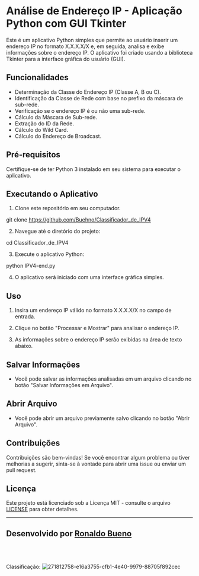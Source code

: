 # Análise de Endereço IP - Aplicação Python com GUI Tkinter

Este é um aplicativo Python simples que permite ao usuário inserir um endereço IP no formato X.X.X.X/X e, em seguida, analisa e exibe informações sobre o endereço IP. O aplicativo foi criado usando a biblioteca Tkinter para a interface gráfica do usuário (GUI).

## Funcionalidades

- Determinação da Classe do Endereço IP (Classe A, B ou C).
- Identificação da Classe de Rede com base no prefixo da máscara de sub-rede.
- Verificação se o endereço IP é ou não uma sub-rede.
- Cálculo da Máscara de Sub-rede.
- Extração do ID da Rede.
- Cálculo do Wild Card.
- Cálculo do Endereço de Broadcast.

## Pré-requisitos

Certifique-se de ter Python 3 instalado em seu sistema para executar o aplicativo.

## Executando o Aplicativo

1. Clone este repositório em seu computador.

git clone https://github.com/Buehno/Classificador_de_IPV4


2. Navegue até o diretório do projeto:

cd Classificador_de_IPV4


3. Execute o aplicativo Python:

python IPV4-end.py


4. O aplicativo será iniciado com uma interface gráfica simples.

## Uso

1. Insira um endereço IP válido no formato X.X.X.X/X no campo de entrada.

2. Clique no botão "Processar e Mostrar" para analisar o endereço IP.

3. As informações sobre o endereço IP serão exibidas na área de texto abaixo.

## Salvar Informações

- Você pode salvar as informações analisadas em um arquivo clicando no botão "Salvar Informações em Arquivo".

## Abrir Arquivo

- Você pode abrir um arquivo previamente salvo clicando no botão "Abrir Arquivo".

## Contribuições

Contribuições são bem-vindas! Se você encontrar algum problema ou tiver melhorias a sugerir, sinta-se à vontade para abrir uma issue ou enviar um pull request.

## Licença

Este projeto está licenciado sob a Licença MIT - consulte o arquivo [LICENSE]([https://github.com/Buehno/Classificador_de_IPV4/blob/main/LICENSE]) para obter detalhes.

---

## Desenvolvido por [Ronaldo Bueno](https://github.com/Buehno) 

<br><br><br>
Classificação: ![271812758-e16a3755-cfb1-4e40-9979-88705f892cec](https://github.com/Buehno/Classificador_de_IPV4/assets/146307159/3a90476d-bc01-4967-a77c-69675660a946)

